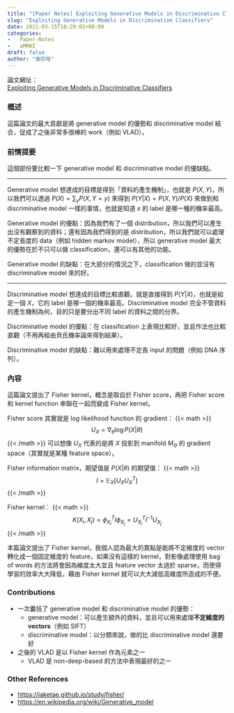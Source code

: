 ```yaml
---
title: "[Paper Notes] Exploiting Generative Models in Discriminative Classifiers"
slug: "Exploiting Generative Models in Discriminative Classifiers"
date: 2021-03-15T18:29:02+08:00
categories:
-   Paper-Notes
-   aMMAI
draft: false
author: "謝宗晅"
---
```


論文網址：\
[Exploiting Generative Models in Discriminative Classifiers](https://papers.nips.cc/paper/1998/file/db1915052d15f7815c8b88e879465a1e-Paper.pdf)

### 概述

這篇論文的最大貢獻是將 generative model 的優勢和 discriminative model 結合，促成了之後非常多很棒的 work（例如 VLAD）。

### 前情提要

這個部份要比較一下 generative model 和 discriminative model 的優缺點。

---

Generative model 想達成的目標是得到「資料的產生機制」，也就是 $P(X, Y)$，所以我們可以透過 $P(X) =\sum_{y} P(X, Y=y)$ 來得到 $P(Y|X) = P(X, Y) / P(X)$ 來做到和 discriminative model 一樣的事情，也就是知道 $x$ 的 label 是哪一種的機率最高。

Generative model 的優點：因為我們有了一個 distribution，所以我們可以產生出沒有觀察到的資料；還有因為我們得到的是 distribution，所以我們就可以處理不定長度的 data（例如 hidden markov model），所以 generative model 最大的優勢在於不只可以做 classification，還可以有其他的功能。

Generative model 的缺點：在大部分的情況之下，classification 做的並沒有 discriminative model 來的好。

---

Discriminative model 想達成的目標比較直觀，就是直接得到 $P(Y|X)$，也就是給定一個 $X$，它的 label 是哪一個的機率最高。Discriminative model 完全不管資料的產生機制為何，目的只是要分出不同 label 的資料之間的分界。

Discriminative model 的優點：在 classification 上表現比較好，並且作法也比較直觀（不用再經由貝氏機率論來得到結果）。

Discriminative model 的缺點：難以用來處理不定長 input 的問題（例如 DNA 序列）。

### 內容

這篇論文提出了 Fisher kernel，概念是取自於 Fisher score，再把 Fisher score 和 kernel function 串聯在一起而變成 Fisher kernel。

Fisher score 其實就是 log likelihood function 的 gradient：
{{< math >}}$$U_X = \nabla_\theta \log P(X|\theta)$${{< /math >}}
可以想像 $U_X$ 代表的是將 $X$ 投影到 manifold $M_{\Theta}$ 的 gradient space（其實就是某種 feature space）。

Fisher information matrix，期望值是 $P(X|\theta)$ 的期望值：
{{< math >}}$$I = \mathbb E_X[U_XU^T_X]$${{< /math >}}

Fisher kernel：
{{< math >}}$$K(X_i, X_j) = \phi^T_{X_i}I\phi_{X_j} = U^T_{X_i}I^{-1}U_{X_j}$${{< /math >}}

本篇論文提出了 Fisher kernel，我個人認為最大的賣點是能將不定維度的 vector 轉化成一個固定維度的 feature，如果沒有這樣的 kernel，對影像處理使用 bag of words 的方法將會因為維度太大並且 feature vector 太過於 sparse，而使得學習的效率大大降低，藉由 Fisher kernel 就可以大大減低高維度所造成的不便。

### Contributions

* 一次囊括了 generative model 和 discriminative model 的優勢：
    * generative model：可以產生額外的資料，並且可以用來處理**不定維度的 vectors**（例如 SIFT）
    * discriminative model：以分類來說，做的比 discriminative model 還要好
* 之後的 VLAD 是以 Fisher kernel 作為元素之一
    * VLAD 是 non-deep-based 的方法中表現最好的之一

### Other References

* https://jaketae.github.io/study/fisher/
* https://en.wikipedia.org/wiki/Generative_model

